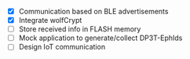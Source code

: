 
-  [x] Communication based on BLE advertisements 
-  [x] Integrate wolfCrypt
-  [ ] Store received info in FLASH memory
-  [ ] Mock application to generate/collect DP3T-EphIds
-  [ ] Design IoT communication
